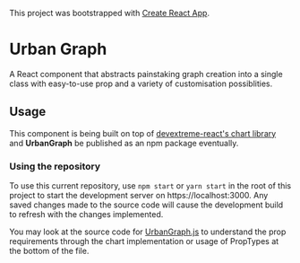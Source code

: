 This project was bootstrapped with [Create React App](https://github.com/facebook/create-react-app).

# Urban Graph
A React component that abstracts painstaking graph creation into a single class with easy-to-use prop and a variety of customisation possiblities.

## Usage
This component is being built on top of [devextreme-react's chart library](https://js.devexpress.com/Demos/WidgetsGallery/Demo/Charts/Line/React/) and **UrbanGraph** be published as an npm package eventually. 

### Using the repository
To use this current repository, use `npm start` or `yarn start` in the root of this project to start the development server on https://localhost:3000. 
Any saved changes made to the source code will cause the development build to refresh with the changes implemented.

You may look at the source code for [UrbanGraph.js](./src/UrbanGraph/UrbanGraph.js) to understand the prop requirements through the chart implementation or usage of PropTypes at the bottom of the file.
